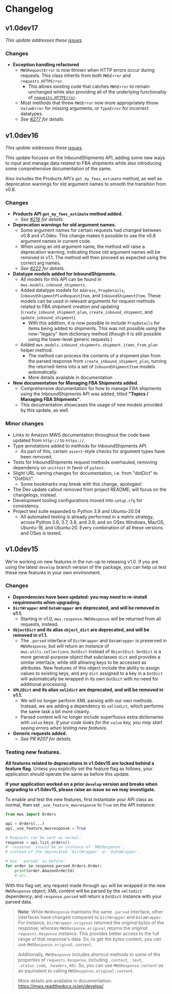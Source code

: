 # Changelog

## v1.0dev17

*This update addresses these [issues](https://github.com/python-amazon-mws/python-amazon-mws/issues?q=milestone%3A1.0dev17).*

### Changes

- **Exception handling refactored**
  - `MWSRequestError` is now thrown when HTTP errors occur during requests. This class inherits from both `MWSError` and `requests.HTTPError`.
    - This allows existing code that catches `MWSError` to remain unchanged while also providing all of the underlying functionaltiy of [`requests.HTTPError`](https://github.com/psf/requests/blob/main/requests/exceptions.py#L38).
  - Most methods that threw `MWSError` now more appropriately throw `ValueError` for missing arguments, or `TypeError` for incorrect datatypes.
  - *See [#277](https://github.com/python-amazon-mws/python-amazon-mws/pull/277) for details.*

## v1.0dev16

*This update addresses these [issues](https://github.com/python-amazon-mws/python-amazon-mws/issues?q=milestone%3A1.0dev16).*

This update focuses on the InboundShipments API, adding some new ways to input and manage data related to FBA shipments while also introducing some comprehensive documentation of the same.

Also includes the Products API's `get_my_fees_estimate` method, as well as deprecation warnings for old argument names to smooth the transition from v0.8.

### Changes

- **Products API `get_my_fees_estimate` method added.**
  - *See [#216](https://github.com/python-amazon-mws/python-amazon-mws/pull/216) for details.*
- **Deprecation warnings for old argument names.**
  - Some argument names for certain requests had changed between v0.8 and v1.0dev. This change makes it possible to use the v0.8 argument names in current code.
  - When using an old argument name, the method will raise a deprecation warning, indicating those old argument names will be removed in v1.1. The method will then proceed as expected using the correct arg names.
  - *See [#222](https://github.com/python-amazon-mws/python-amazon-mws/pull/222) for details.*
- **Datatype models added for InboundShipments.**
  - All models for this API can be found in `mws.models.inbound_shipments`.
  - Added datatype models for `Address`, `PrepDetails`, `InboundShipmentPlanRequestItem`, and `InboundShipmentItem`. These models can be used in relevant arguments for request methods related to FBA shipment creation and updating (`create_inbound_shipment_plan`, `create_inbound_shipment`, and `update_inbound_shipment`).
    - With this addition, it is now possible to include `PrepDetails` for items being added to shipments. This was not possible using the now-"legacy" item dictionary method (though it is still possible using the lower-level generic requests.)
  - Added `mws.models.inbound_shipments.shipment_items_from_plan` helper method.
    - The method can process the contents of a shipment plan from the parsed response from `create_inbound_shipment_plan`, turning the returned items into a set of `InboundShipmentItem` models automatically.
    - More details available in documentation
- **New documentation for Managing FBA Shipments added.**
  - Comprehensive documentation for how to manage FBA shipments using the InboundShipments API was added, titled **"Topics / Managing FBA Shipments"**.
  - This documentation showcases the usage of new models provided by this update, as well.

### Minor changes

- Links to Amazon MWS documentation throughout the code base updated from `http://` to `https://`.
- Type annotations added to methods for InboundShipments API.
  - As part of this, certain `assert`-style checks for argument types have been removed.
- Tests for InboundShipments request methods overhauled, removing dependency on `unittest` in favor of `pytest`.
- Slight URL naming changes for documentation, i.e. from "dotDict" to "DotDict".
  - Some bookmarks may break with this change, apologies!
- The Dev update callout removed from project README; will focus on the changelogs, instead.
- Development tooling configurations moved into `setup.cfg` for consistency.
- Project test suite expanded to Python 3.9 and Ubuntu-20.04
  - All automated testing is already performed in a matrix strategy, across Python 3.6, 3.7, 3.8, and 3.9; and on OSes Windows, MacOS, Ubuntu-18, and Ubuntu-20. Every combination of all these versions and OSes is tested.

## v1.0dev15

We're working on new features in the run-up to releasing v1.0. If you are using the latest `develop` branch version of the package, you can help us test these new features in your own environment.

### Changes

- **Dependencies have been updated: you may need to re-install requirements when upgrading.**
- **`DictWrapper` and `DataWrapper` are deprecated, and will be removed in v1.1.**
  - Starting in v1.0, `mws.response.MWSResponse` will be returned from all requests, instead.
- **`ObjectDict` and its alias `object_dict` are deprecated, and will be removed in v1.1.**
  - The `.parsed` interface of `DictWrapper` and `DataWrapper` is preserved in `MWSResponse`, but will return an instance of `mws.utils.collections.DotDict` instead of `ObjectDict`. `DotDict` is a more general-purpose object that subclasses `dict` and provides a similar interface, while still allowing keys to be accessed as attributes. New features of this object include the ability to assign values to existing keys, and any `dict` assigned to a key in a `DotDict` will automatically be wrapped in its own `DotDict` with no need for additional processing.
- **`XML2Dict` and its alias `xml2dict` are deprecated, and will be removed in v1.1.**
  - We will no longer perform XML parsing with our own methods. Instead, we are adding a dependency to `xmltodict`, which performs the same task a bit more cleanly.
  - Parsed content will no longer include superfluous extra dictionaries with `value` keys. *If your code looks for the `value` key, you may start seeing errors when testing new features.*
- **Generic requests added.**
  - *See PR #207 for details.*

### Testing new features.

**All features related to deprecations in v1.0dev15 are locked behind a feature flag**. Unless you explicitly set the feature flag as follows, your application *should* operate the same as before this update.

**If your application worked on a prior `develop` version and breaks when upgrading to v1.0dev15, please raise an issue so we may investigate.**

To enable and test the new features, first instantiate your API class as normal, then set `_use_feature_mwsresponse` to `True` on the API instance:

```python
from mws import Orders

api = Orders(...)
api._use_feature_mwsresponse = True

# Requests can be sent as normal:
response = api.list_orders()
# `response` should be an instance of `MWSResponse`,
# instead of the deprecated `DictWrapper` or `DataWrapper`.

# Use `.parsed` as before:
for order in response.parsed.Orders.Order:
    print(order.AmazonOrderId)
    # etc.
```

With this flag set, any request made through `api` will be wrapped in the new `MWSResponse` object; XML content will be parsed by the `xmltodict` dependency; and `response.parsed` will return a `DotDict` instance with your parsed data.

> **Note**: While `MWSResponse` maintains the same `.parsed` interface, other interfaces have changed compared to `DictWrapper` and `DataWrapper`. For instance, `DictWrapper.original` returned the *original bytes* of the response; whereas `MWSResponse.original` returns the *original `requests.Response` instance*. This provides better access to the full range of that response's data. So, to get the *bytes* content, you can use `MWSResponse.original.content`.

> Additionally, `MWSResponse` includes shortcut methods to some of the properties of `requests.Response`, including `.content`, `.text`, `.status_code`, `.headers`, etc. So, you can use `MWSResponse.content` as an equivalent to calling `MWSResponse.original.content`.

> More details are available in documentation: https://mws.readthedocs.io/en/develop/

